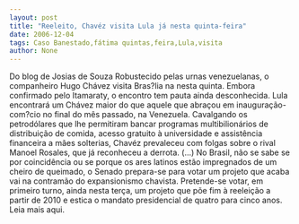```yaml
---
layout: post
title: "Reeleito, Chavéz visita Lula já nesta quinta-feira"
date: 2006-12-04
tags: Caso Banestado,fátima quintas,feira,Lula,visita
author: None
---
```

Do blog de Josias de Souza
Robustecido pelas urnas venezuelanas, o companheiro Hugo Chávez visita Bras?lia na nesta quinta. Embora confirmado pelo Itamaraty, o encontro tem pauta ainda desconhecida. 
Lula encontrará um Chávez maior do que aquele que abraçou em inauguração-com?cio no final do mês passado, na Venezuela. Cavalgando os petrodólares que lhe permitiram bancar programas multibilionários de distribuição de comida, acesso gratuito à universidade e assistência financeira a mães solterias, Chavéz prevaleceu com folgas sobre o rival Manoel Rosales, que já reconheceu a derrota.
(...) No Brasil, não se sabe se por coincidência ou se porque os ares latinos estão impregnados de um cheiro de queimado, o Senado prepara-se para votar um projeto que acaba vai na contramão do expansionismo chavista. Pretende-se votar, em primeiro turno, ainda nesta terça, um projeto que põe fim à reeleição a partir de 2010 e estica o mandato presidencial de quatro para cinco anos. 
Leia mais aqui.  